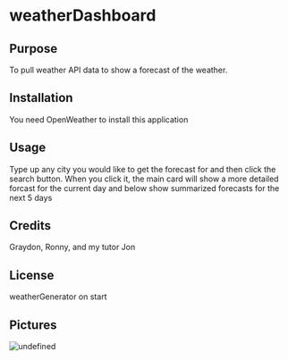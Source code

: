 # weatherDashboard

  ## Purpose
  
  To pull weather API data to show a forecast of the weather.

  ## Installation

  You need OpenWeather to install this application

  ## Usage

  Type up any city you would like to get the forecast for and then click the search button. When you click it, the main card will show a more detailed forcast for the current day and below show summarized forecasts for the next 5 days

  ## Credits

  Graydon, Ronny, and my tutor Jon

  ## License
  weatherGenerator on start

  ## Pictures
  ![undefined](https://i.imgur.com/7QwmYzJ.png)
